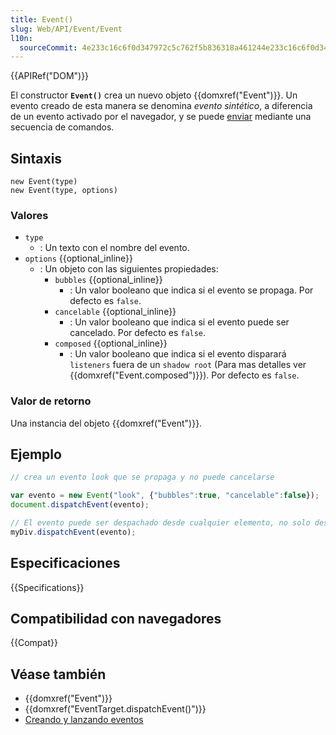 ```yaml
---
title: Event()
slug: Web/API/Event/Event
l10n:
  sourceCommit: 4e233c16c6f0d347972c5c762f5b836318a461244e233c16c6f0d347972c5c762f5b836318a46124
---
```


{{APIRef("DOM")}}

El constructor **`Event()`** crea un nuevo objeto {{domxref("Event")}}. Un evento creado de esta manera se denomina _evento sintético_, a diferencia de un evento activado por el navegador, y se puede [enviar](/es/docs/Web/Events/Creating_and_Triggering_Events) mediante una secuencia de comandos.

## Sintaxis

```js-nolint
new Event(type)
new Event(type, options)
```

### Valores

- `type`
  - : Un texto con el nombre del evento.
- `options` {{optional_inline}}
  - : Un objeto con las siguientes propiedades:
    - `bubbles` {{optional_inline}}
      - : Un valor booleano que indica si el evento se propaga. Por defecto es `false`.
    - `cancelable` {{optional_inline}}
      - : Un valor booleano que indica si el evento puede ser cancelado. Por defecto es `false`.
    - `composed` {{optional_inline}}
      - : Un valor booleano que indica si el evento disparará `listeners` fuera de un `shadow root` (Para mas detalles ver {{domxref("Event.composed")}}).
        Por defecto es `false`.

### Valor de retorno

Una instancia del objeto {{domxref("Event")}}.

## Ejemplo

```js
// crea un evento look que se propaga y no puede cancelarse

var evento = new Event("look", {"bubbles":true, "cancelable":false});
document.dispatchEvent(evento);

// El evento puede ser despachado desde cualquier elemento, no solo desde el `document`.
myDiv.dispatchEvent(evento);
```

## Especificaciones

{{Specifications}}

## Compatibilidad con navegadores

{{Compat}}

## Véase también

- {{domxref("Event")}}
- {{domxref("EventTarget.dispatchEvent()")}}
- [Creando y lanzando eventos](/es/docs/Web/Events/Creating_and_triggering_events)
